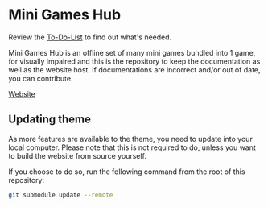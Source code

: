 # Mini Games Hub
Review the [To-Do-List](https://gamemgh.github.io/to-do-list) to find out what's needed.

Mini Games Hub is an offline set of many mini games bundled into 1 game, for visually impaired and this is the repository to keep the documentation as well as the website host. If documentations are incorrect and/or out of date, you can contribute.

[Website](https://gamemgh.github.io)

## Updating theme
As more features are available to the theme, you need to update into your local computer. Please note that this is not required to do, unless you want to build the website from source yourself.

If you choose to do so, run the following command from the root of this repository:
```bash
git submodule update --remote
```